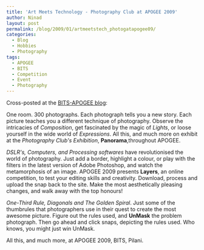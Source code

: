 ```yaml
---
title: 'Art Meets Technology - Photography Club at APOGEE 2009'
author: Ninad
layout: post
permalink: /blog/2009/01/artmeetstech_photogatapogee09/
categories:
  - Blog
  - Hobbies
  - Photography
tags:
  - APOGEE
  - BITS
  - Competition
  - Event
  - Photography
---
```

Cross-posted at the [BITS-APOGEE blog][1]:

One room. 300 photographs. Each photograph tells you a new story. Each picture teaches you a different technique of photography. Observe the intricacies of *Composition*, get fascinated by the magic of *Lights*, or loose yourself in the wide world of *Expressions*. All this, and much more on exhibit at the *Photography Club's Exhibition*, **Panorama**,throughout APOGEE.

*DSLR's, Computers, and Processing softwares* have revolutionised the world of photography. Just add a border, highlight a colour, or play with the filters in the latest version of Adobe Photoshop, and watch the metamorphosis of an image. APOGEE 2009 presents **Layers**, an online competition, to test your editing skills and creativity. Download, process and upload the snap back to the site. Make the most aesthetically pleasing changes, and walk away with the top honours!

*One-Third Rule, Diagonals and The Golden Spiral*. Just some of the thumbrules that photographers use in their quest to create the most awesome picture. Figure out the rules used, and **UnMask** the problem photograph. Then go ahead and click snaps, depicting the rules used. Who knows, you might just win UnMask.

All this, and much more, at APOGEE 2009, BITS, Pilani.

 [1]: http://bits-apogee.org/blog
